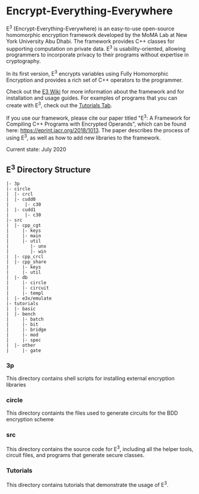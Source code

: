 # Encrypt-Everything-Everywhere
E<sup>3</sup> (Encrypt-Everything-Everywhere) is an easy-to-use open-source homomorphic encryption framework developed by the MoMA Lab at New York University Abu Dhabi. The framework provides C++ classes for supporting computation on private data. E<sup>3</sup> is usability-oriented, allowing programmers to incorporate privacy to their programs without expertise in cryptography.

In its first version, E<sup>3</sup> encrypts variables using Fully Homomorphic Encryption and provides a rich set of C++ operators to the programmer.

Check out the [E3 Wiki](https://github.com/momalab/e3/wiki) for more information about the framework and for installation and usage guides. For examples of programs that you can create with E<sup>3</sup>, check out the [Tutorials Tab](https://github.com/momalab/e3/tree/master/tutorials).

If you use our framework, please cite our paper titled "E<sup>3</sup>: A Framework for Compiling C++ Programs with Encrypted Operands", which can be found here: https://eprint.iacr.org/2018/1013. The paper describes the process of using E<sup>3</sup>, as well as how to add new libraries to the framework.

Current state: July 2020

## E<sup>3</sup> Directory Structure

    |- 3p
    |- circle
    |  |- crcl            
    |  |- cudd0
    |      |- c30
    |  |- cudd1
    |      |- c30
    |- src
    |  |- cpp_cgt
    |     |- keys
    |     |- main
    |     |- util
    |        |- unx
    |        |- win
    |  |- cpp_crcl
    |  |- cpp_share
    |     |- keys
    |     |- util
    |  |- db
    |     |- circle
    |     |- circuit
    |     |- templ
    |  |- e3x/emulate
    |- tutorials
    |  |- basic
    |  |- bench
    |     |- batch
    |     |- bit
    |     |- bridge
    |     |- mod
    |     |- spec
    |  |- other
    |     |- gate




### 3p
This directory contains shell scripts for installing external encryption libraries

### circle
This directory containts the files used to generate circuits for the BDD encryption scheme

### src
This directory contains the source code for E<sup>3</sup>, including all the helper tools, circuit files, and programs that generate secure classes.

### Tutorials
This directory contains tutorials that demonstrate the usage of E<sup>3</sup>.
